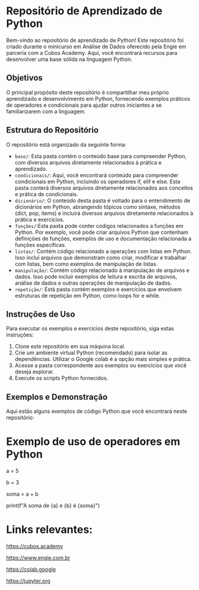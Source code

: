 # Repositório de Aprendizado de Python

Bem-vindo ao repositório de aprendizado de Python! Este repositório foi criado durante o minicurso em Análise de Dados oferecido pela Engie em parceria com a Cubos Academy. 
Aqui, você encontrará recursos para desenvolver uma base sólida na linguagem Python.

## Objetivos

O principal propósito deste repositório é compartilhar meu próprio aprendizado e desenvolvimento em Python, fornecendo exemplos práticos de operadores e condicionais para ajudar outros iniciantes a se familiarizarem com a linguagem.

## Estrutura do Repositório

O repositório está organizado da seguinte forma:

- `base/`: Esta pasta contém o conteúdo base para compreender Python, com diversos arquivos diretamente relacionados à prática e aprendizado.
- `condicionais/`: Aqui, você encontrará conteúdo para compreender condicionais em Python, incluindo os operadores if, elif e else. Esta pasta conterá diversos arquivos diretamente relacionados aos conceitos e prática de condicionais.
- `dicionário/`: O conteúdo desta pasta é voltado para o entendimento de dicionários em Python, abrangendo tópicos como sintaxe, métodos (dict, pop, items) e incluirá diversos arquivos diretamente relacionados à prática e exercícios.
- `funções/`:Esta pasta pode conter códigos relacionados a funções em Python. Por exemplo, você pode criar arquivos Python que contenham definições de funções, exemplos de uso e documentação relacionada a funções específicas. 
- `listas/`: Contém código relacionado a operações com listas em Python. Isso inclui arquivos que demonstram como criar, modificar e trabalhar com listas, bem como exemplos de manipulação de listas. 
- `manipulação/`: Contém código relacionado à manipulação de arquivos e dados. Isso pode incluir exemplos de leitura e escrita de arquivos, análise de dados e outras operações de manipulação de dados. 
- `repetição/`: Está pasta contém exemplos e exercícios que envolvem estruturas de repetição em Python, como loops for e while.

## Instruções de Uso

Para executar os exemplos e exercícios deste repositório, siga estas instruções:
1. Clone este repositório em sua máquina local.
2. Crie um ambiente virtual Python (recomendado) para isolar as dependências. Utilizar o Google colab é a opção mais simples e prática.
3. Acesse a pasta correspondente aos exemplos ou exercícios que você deseja explorar.
4. Execute os scripts Python fornecidos.

## Exemplos e Demonstração

Aqui estão alguns exemplos de código Python que você encontrará neste repositório:

# Exemplo de uso de operadores em Python
a = 5

b = 3

soma = a + b

print(f"A soma de {a} e {b} é {soma}")

# Links relevantes:

https://cubos.academy

https://www.engie.com.br

https://colab.google

https://jupyter.org
